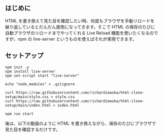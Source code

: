 ## はじめに

HTML を書き換えて見た目を確認したい時、何度もブラウザを手動リロードを繰り返しているとだんだん面倒になってきます。そこで HTML の保存のたびに自動ブラウザのリロードまでやってくれる Live Reload 機能を使いたくなるのですが、npm の live-server というものを使えばそれが実現できます。

## セットアップ

```terminal
npm init -y
npm install live-server
npm set-script start "live-server"

echo "node_modules" > .gitignore

curl https://raw.githubusercontent.com/richardimaoka/html-clone-setup/main/style.css > style.css
curl https://raw.githubusercontent.com/richardimaoka/html-clone-setup/main/index.html > index.html

npm run start
```

後は、以下の動画のように HTML を書き換えながら、保存のたびにブラウザで見た目を確認するだけです。
